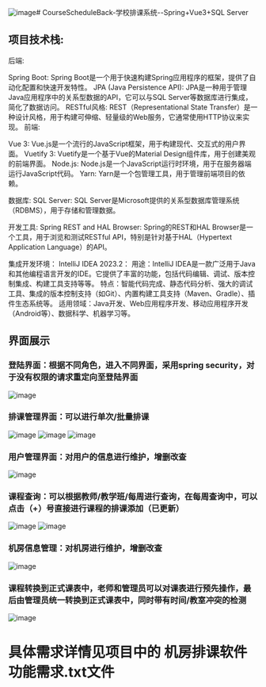 ![image](https://github.com/ShYyy121/CourseScheduleBack/assets/145829122/6545295e-f490-445e-ae77-70dca5954a94)# CourseScheduleBack-学校排课系统--Spring+Vue3+SQL Server
## 项目技术栈:
后端:

Spring Boot: Spring Boot是一个用于快速构建Spring应用程序的框架，提供了自动化配置和快速开发特性。
JPA (Java Persistence API): JPA是一种用于管理Java应用程序中的关系型数据的API，它可以与SQL Server等数据库进行集成，简化了数据访问。
RESTful风格: REST（Representational State Transfer）是一种设计风格，用于构建可伸缩、轻量级的Web服务，它通常使用HTTP协议来实现。
前端:

Vue 3: Vue.js是一个流行的JavaScript框架，用于构建现代、交互式的用户界面。
Vuetify 3: Vuetify是一个基于Vue的Material Design组件库，用于创建美观的前端界面。
Node.js: Node.js是一个JavaScript运行时环境，用于在服务器端运行JavaScript代码。
Yarn: Yarn是一个包管理工具，用于管理前端项目的依赖。

数据库:
SQL Server: SQL Server是Microsoft提供的关系型数据库管理系统（RDBMS），用于存储和管理数据。

开发工具:
Spring REST and HAL Browser: Spring的REST和HAL Browser是一个工具，用于浏览和测试RESTful API，特别是针对基于HAL（Hypertext Application Language）的API。

集成开发环境：
IntelliJ IDEA 2023.2：
用途：IntelliJ IDEA是一款广泛用于Java和其他编程语言开发的IDE。它提供了丰富的功能，包括代码编辑、调试、版本控制集成、构建工具支持等等。
特点：智能代码完成、静态代码分析、强大的调试工具、集成的版本控制支持（如Git）、内置构建工具支持（Maven、Gradle）、插件生态系统等。
适用领域：Java开发、Web应用程序开发、移动应用程序开发（Android等）、数据科学、机器学习等。

## 界面展示
### 登陆界面：根据不同角色，进入不同界面，采用spring security，对于没有权限的请求重定向至登陆界面
![image](https://github.com/ShYyy121/CourseScheduleBack/assets/145829122/cca6ae67-7a3d-434a-bf76-e3253b7e1cae)
### 排课管理界面：可以进行单次/批量排课
![image](https://github.com/ShYyy121/CourseScheduleBack/assets/145829122/d7a09c12-f52b-407c-8740-fa51b196ec32)
![image](https://github.com/ShYyy121/CourseScheduleBack/assets/145829122/a5dd3851-ccd4-485f-86a7-e3d0c1be2395)
![image](https://github.com/ShYyy121/CourseScheduleBack/assets/145829122/f2c8e438-d5ba-4088-bf79-4974e1eb0abc)
### 用户管理界面：对用户的信息进行维护，增删改查
![image](https://github.com/ShYyy121/CourseScheduleBack/assets/145829122/285c0794-a89a-483e-812b-62bc18db1790)
### 课程查询：可以根据教师/教学班/每周进行查询，在每周查询中，可以点击（+）号直接进行课程的排课添加（已更新）
![image](https://github.com/ShYyy121/CourseScheduleBack/assets/145829122/2696f49d-549c-41f6-abb9-60cec9396d04)
![image](https://github.com/ShYyy121/CourseScheduleBack/assets/145829122/01ef8dd7-aa03-4388-a20a-f5a30be3d3f4)
### 机房信息管理：对机房进行维护，增删改查
![image](https://github.com/ShYyy121/CourseScheduleBack/assets/145829122/fc72996b-cb40-41dc-ae74-0a9b4eb3e51a)
### 课程转换到正式课表中，老师和管理员可以对课表进行预先操作，最后由管理员统一转换到正式课表中，同时带有时间/教室冲突的检测
![image](https://github.com/ShYyy121/CourseScheduleBack/assets/145829122/e27507f3-5c5c-4d9c-8fc2-b78c2b116134)
# 具体需求详情见项目中的 机房排课软件功能需求.txt文件
